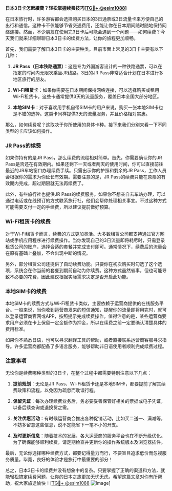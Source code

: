**日本3日卡怎麽續費？轻松掌握续费技巧[[TG💪+ @esim1088](https://t.me/s/esim1088)]**

在日本旅行时，许多游客都会选择购买日本的3日通票或3日流量卡来方便自己的出行和通信。这种卡不仅能够节省交通费用，还能让你在日本期间随时随地保持网络连接。然而，不少朋友在使用完3日卡后可能会遇到一个问题——如何续费？今天我们就来详细聊聊日本3日卡的续费方法，让你的旅程更加顺畅。

首先，我们需要了解日本3日卡的主要种类。目前市面上常见的3日卡主要有以下几种：

1. **JR Pass（日本铁路通票）**：这是专为外国游客设计的一种铁路通票，可以在指定的时间内无限次乘坐JR线路。3日的JR Pass非常适合计划在日本进行多地区旅行的朋友。
   
2. **Wi-Fi租赁卡**：如果你需要在日本期间保持网络连接，可以选择购买或租用Wi-Fi租赁卡。这些卡通常提供3天的流量服务，覆盖日本全国大部分地区。

3. **本地SIM卡**：对于喜欢用手机自带SIM卡的用户来说，购买一张本地SIM卡也是不错的选择。这类卡同样提供3天的流量服务，并且价格相对实惠。

那么，如何续费呢？这取决于你所使用的具体卡种。接下来我们分别来看一下不同类型的卡应该如何操作。

### JR Pass的续费

如果你持有的是JR Pass，那么续费的流程相对简单。首先，你需要确认你的JR Pass是否还在有效期内。如果还剩下一天或者两天的使用时间，你可以直接前往最近的JR车站窗口办理续费手续。只需出示你的护照和剩余的JR Pass，工作人员会根据你的需求为你延长有效期。需要注意的是，JR Pass的续费只能在原票的有效期内完成，超过期限就无法再续费了。

此外，有些旅行社也提供JR Pass的续费服务。如果你不想亲自去车站办理，可以通过电话或在线预订的方式联系旅行社，他们会帮你处理相关事宜。不过这种方式可能需要支付一定的手续费，所以建议提前做好预算。

### Wi-Fi租赁卡的续费

对于Wi-Fi租赁卡而言，续费的方式更加灵活。大多数租赁公司都支持通过官方网站或手机应用程序进行续费操作。当你发现自己的3日流量即将耗尽时，只需登录租赁公司的账户，选择合适的套餐并完成支付即可。通常情况下，续费后的流量会在原有基础上叠加，不会出现中断的情况。

另外，部分租赁公司还提供了自动续费功能。只要你在初次购买时勾选了这个选项，系统会在你当前的套餐到期前自动为你续费。这种方式虽然省事，但也可能导致不必要的花费，因此建议根据实际需求决定是否开启此功能。

### 本地SIM卡的续费

本地SIM卡的续费方式与Wi-Fi租赁卡类似，主要依赖于运营商提供的在线服务平台。一般来说，当你收到运营商发来的短信通知，提醒你的流量即将用完时，就可以登录运营商官网或APP，按照提示完成续费操作。值得注意的是，某些运营商要求用户必须在卡上保留一定金额作为押金，所以在续费之前一定要确认清楚具体的费用标准。

如果你不熟悉日语，也可以寻求翻译工具的帮助，或者直接联系运营商客服寻求指导。许多运营商都配备了多语言服务，能够帮助非日语使用者顺利完成续费过程。

### 注意事项

无论你是续费哪种类型的3日卡，在整个过程中都需要特别注意以下几点：

1. **提前规划**：无论是JR Pass、Wi-Fi租赁卡还是本地SIM卡，都要提前了解其续费政策和流程，以免因为疏忽而耽误行程。

2. **保留凭证**：每次办理续费业务后，务必要妥善保管好相关的票据或电子凭证，以备后续查询或退换货之需。

3. **关注优惠活动**：有时候运营商会推出各种促销活动，比如买二送一、满减等，不妨多留意这些信息，说不定能省下一笔不小的开支。

4. **及时更新信息**：随着技术的发展，各大运营商的服务平台也在不断升级优化。为了确保能够顺利续费，请定期检查并更新你的操作系统版本及浏览器插件。

最后，无论你选择哪种续费方式，都要记得量力而行，不要盲目追求低价而忽视服务质量。毕竟，良好的体验才是旅行中最重要的部分！

总之，日本3日卡的续费并没有想象中的复杂。只要掌握了正确的渠道和方法，就能轻松搞定续费问题，让你的日本之旅更加无忧无虑。希望这篇文章对你有所帮助，祝大家旅途愉快！[[TG💪+ @esim1088](https://t.me/s/esim1088) ![Image](https://i.postimg.cc/4NQfJmqS/Snipaste-2025-05-13-00-14-12.png)]
